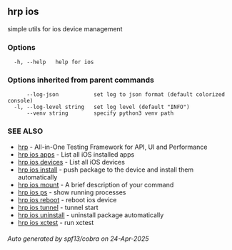 ## hrp ios

simple utils for ios device management

### Options

```
  -h, --help   help for ios
```

### Options inherited from parent commands

```
      --log-json           set log to json format (default colorized console)
  -l, --log-level string   set log level (default "INFO")
      --venv string        specify python3 venv path
```

### SEE ALSO

* [hrp](hrp.md)	 - All-in-One Testing Framework for API, UI and Performance
* [hrp ios apps](hrp_ios_apps.md)	 - List all iOS installed apps
* [hrp ios devices](hrp_ios_devices.md)	 - List all iOS devices
* [hrp ios install](hrp_ios_install.md)	 - push package to the device and install them automatically
* [hrp ios mount](hrp_ios_mount.md)	 - A brief description of your command
* [hrp ios ps](hrp_ios_ps.md)	 - show running processes
* [hrp ios reboot](hrp_ios_reboot.md)	 - reboot ios device
* [hrp ios tunnel](hrp_ios_tunnel.md)	 - tunnel start
* [hrp ios uninstall](hrp_ios_uninstall.md)	 - uninstall package automatically
* [hrp ios xctest](hrp_ios_xctest.md)	 - run xctest

###### Auto generated by spf13/cobra on 24-Apr-2025
